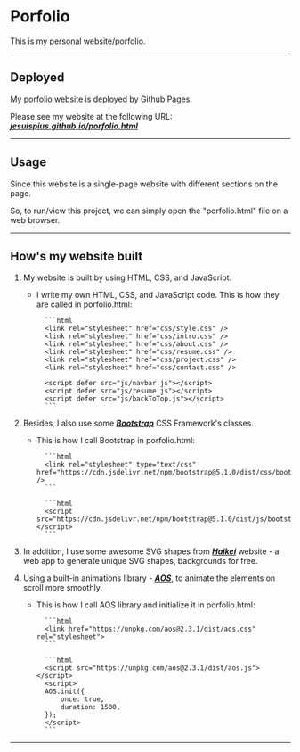 # Porfolio

This is my personal website/porfolio.

---

## Deployed

My porfolio website is deployed by Github Pages.

Please see my website at the following URL:  [***jesuispius.github.io/porfolio.html***](jesuispius.github.io/porfolio.html)

---

## Usage

Since this website is a single-page website with different sections on the page.

So, to run/view this project, we can simply open the "porfolio.html" file on a web browser.

---

## How's my website built

1. My website is built by using HTML, CSS, and JavaScript.

    - I write my own HTML, CSS, and JavaScript code. This is how they are called in porfolio.html:

            ```html
            <link rel="stylesheet" href="css/style.css" />
            <link rel="stylesheet" href="css/intro.css" />
            <link rel="stylesheet" href="css/about.css" />
            <link rel="stylesheet" href="css/resume.css" />
            <link rel="stylesheet" href="css/project.css" />
            <link rel="stylesheet" href="css/contact.css" />

            <script defer src="js/navbar.js"></script>
            <script defer src="js/resume.js"></script>
            <script defer src="js/backToTop.js"></script>
            ```
2. Besides, I also use some  [***Bootstrap***](https://getbootstrap.com/) CSS Framework's classes.

    - This is how I call Bootstrap in porfolio.html:

            ```html
            <link rel="stylesheet" type="text/css" href="https://cdn.jsdelivr.net/npm/bootstrap@5.1.0/dist/css/bootstrap.min.css" />
            ```

            ```html
            <script src="https://cdn.jsdelivr.net/npm/bootstrap@5.1.0/dist/js/bootstrap.bundle.min.js"></script>
            ```

3. In addition, I use some awesome SVG shapes from [***Haikei***](https://haikei.app/) website - a web app to generate unique SVG shapes, backgrounds for free.

4. Using a built-in animations library - [***AOS***](https://michalsnik.github.io/aos/), to animate the elements on scroll more smoothly.

    - This is how I call AOS library and initialize it in porfolio.html:

            ```html
            <link href="https://unpkg.com/aos@2.3.1/dist/aos.css" rel="stylesheet">
            ```

            ```html
            <script src="https://unpkg.com/aos@2.3.1/dist/aos.js"></script>
            <script>
            AOS.init({
                once: true,
                duration: 1500,
            });
            </script>
            ```

---
